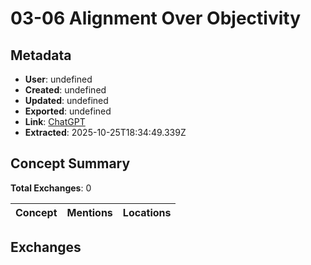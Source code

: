 # **03-06 Alignment Over Objectivity**

## Metadata

- **User**: undefined
- **Created**: undefined
- **Updated**: undefined
- **Exported**: undefined
- **Link**: [ChatGPT](undefined)
- **Extracted**: 2025-10-25T18:34:49.339Z

## Concept Summary

**Total Exchanges**: 0

| Concept | Mentions | Locations |
|---------|----------|----------|

## Exchanges

